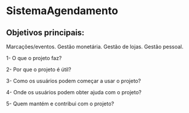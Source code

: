 # SistemaAgendamento

## Objetivos principais:
Marcações/eventos.
Gestão monetária.
Gestão de lojas.
Gestão pessoal.

1- O que o projeto faz?

2- Por que o projeto é útil?

3- Como os usuários podem começar a usar o projeto?

4- Onde os usuários podem obter ajuda com o projeto?

5- Quem mantém e contribui com o projeto?
